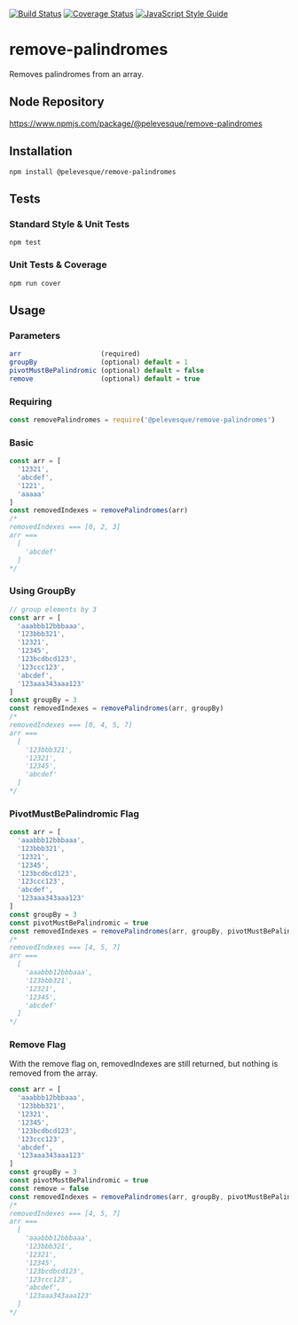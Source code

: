 [![Build Status](https://travis-ci.org/pelevesque/remove-palindromes.svg?branch=master)](https://travis-ci.org/pelevesque/remove-palindromes)
[![Coverage Status](https://coveralls.io/repos/github/pelevesque/remove-palindromes/badge.svg?branch=master)](https://coveralls.io/github/pelevesque/remove-palindromes?branch=master)
[![JavaScript Style Guide](https://img.shields.io/badge/code_style-standard-brightgreen.svg)](https://standardjs.com)

# remove-palindromes

Removes palindromes from an array.

## Node Repository

https://www.npmjs.com/package/@pelevesque/remove-palindromes

## Installation

`npm install @pelevesque/remove-palindromes`

## Tests

### Standard Style & Unit Tests

`npm test`

### Unit Tests & Coverage

`npm run cover`

## Usage

### Parameters

```js
arr                    (required)
groupBy                (optional) default = 1
pivotMustBePalindromic (optional) default = false
remove                 (optional) default = true
```

### Requiring

```js
const removePalindromes = require('@pelevesque/remove-palindromes')
```

### Basic

```js
const arr = [
  '12321',
  'abcdef',
  '1221',
  'aaaaa'
]
const removedIndexes = removePalindromes(arr)
/*
removedIndexes === [0, 2, 3]
arr ===
  [
    'abcdef'
  ]
*/
```

### Using GroupBy

```js
// group elements by 3
const arr = [
  'aaabbb12bbbaaa',
  '123bbb321',
  '12321',
  '12345',
  '123bcdbcd123',
  '123ccc123',
  'abcdef',
  '123aaa343aaa123'
]
const groupBy = 3
const removedIndexes = removePalindromes(arr, groupBy)
/*
removedIndexes === [0, 4, 5, 7]
arr ===
  [
    '123bbb321',
    '12321',
    '12345',
    'abcdef'
  ]
*/
```

### PivotMustBePalindromic Flag

```js
const arr = [
  'aaabbb12bbbaaa',
  '123bbb321',
  '12321',
  '12345',
  '123bcdbcd123',
  '123ccc123',
  'abcdef',
  '123aaa343aaa123'
]
const groupBy = 3
const pivotMustBePalindromic = true
const removedIndexes = removePalindromes(arr, groupBy, pivotMustBePalindromic)
/*
removedIndexes === [4, 5, 7]
arr ===
  [
    'aaabbb12bbbaaa',
    '123bbb321',
    '12321',
    '12345',
    'abcdef'
  ]
*/
```

### Remove Flag

With the remove flag on, removedIndexes are still returned, but nothing is
removed from the array.

```js
const arr = [
  'aaabbb12bbbaaa',
  '123bbb321',
  '12321',
  '12345',
  '123bcdbcd123',
  '123ccc123',
  'abcdef',
  '123aaa343aaa123'
]
const groupBy = 3
const pivotMustBePalindromic = true
const remove = false
const removedIndexes = removePalindromes(arr, groupBy, pivotMustBePalindromic, remove)
/*
removedIndexes === [4, 5, 7]
arr ===
  [
    'aaabbb12bbbaaa',
    '123bbb321',
    '12321',
    '12345',
    '123bcdbcd123',
    '123ccc123',
    'abcdef',
    '123aaa343aaa123'
  ]
*/
```
